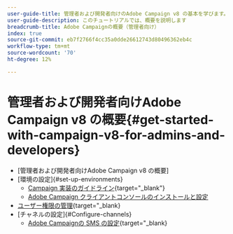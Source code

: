 ```yaml
---
user-guide-title: 管理者および開発者向けのAdobe Campaign v8 の基本を学びます。
user-guide-description: このチュートリアルでは、概要を説明します
breadcrumb-title: Adobe Campaignの概要（管理者向け）
index: true
source-git-commit: eb7f2766f4cc35a0dde26612743d80496362eb4c
workflow-type: tm+mt
source-wordcount: '70'
ht-degree: 12%

---
```



# 管理者および開発者向けAdobe Campaign v8 の概要{#get-started-with-campaign-v8-for-admins-and-developers}

+ [管理者および開発者向けAdobe Campaign v8 の概要]
+ [環境の設定]{#set-up-environments}
   + [Campaign 実装のガイドライン](https://experienceleague.adobe.com/en/docs/campaign/campaign-v8/config/implement/implement){target="_blank"}
   + [Adobe Campaign クライアントコンソールのインストールと設定](/help/tutorial-acs-acc-admin/install-the-client-console.md)
+ [ユーザー権限の管理](https://experienceleague.adobe.com/en/docs/campaign/campaign-v8/admin/permissions/manage-permissions){target="_blank}
+ [チャネルの設定]{#Configure-channels}
   + [Adobe Campaignの SMS の設定](https://experienceleague.adobe.com/en/docs/campaign-learn/set-up-sms-for-adobe-campaign/overview){target="_blank}
